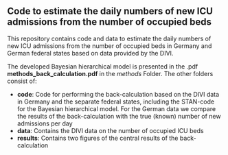 ## Code to estimate the daily numbers of new ICU admissions from the number of occupied beds
This repository contains code and data to estimate the daily numbers of new ICU admissions from the number of occupied beds in Germany and German federal states based on data provided by the DIVI.

The developed Bayesian hierarchical model is presented in the .pdf **methods_back_calculation.pdf** in the *methods* Folder.
The other folders consist of:

  - **code**: Code for performing the back-calculation based on the DIVI data in Germany and the separate federal states, including the STAN-code for the Bayesian hierarchical model. For the German data we compare the results of the back-calculation with the true (known) number of new admissions per day
  - **data**: Contains the DIVI data on the number of occupied ICU beds
  - **results**: Contains two figures of the central results of the back-calculation
